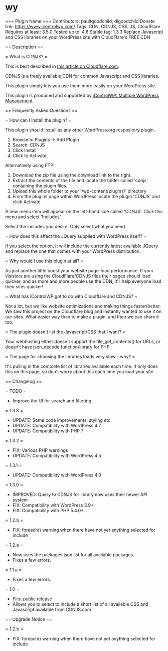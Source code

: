 # wy 
=== Plugin Name ===
Contributors: paultgoodchild, dlgoodchild
Donate link: https://www.icontrolwp.com/
Tags: CDN, CDNJS, CSS, JS, CloudFlare
Requires at least: 3.5.0
Tested up to: 4.8
Stable tag: 1.3.3
Replace Javascript and CSS libraries on your WordPress site with CloudFlare's FREE CDN

== Description ==

= What is CDNJS? =

This is best described in [this article on Cloudflare.com](http://blog.cloudflare.com/cdnjs-the-fastest-javascript-repo-on-the-web).

CDNJS is a freely available CDN for common Javascript and CSS libraries.

This plugin simply lets you use them more easily on your WordPress site.

This plugin is produced and supported by [iControlWP: Multiple WordPress Management](http://icwp.io/6y).


== Frequently Asked Questions ==

= How can I install the plugin? =

This plugin should install as any other WordPress.org respository plugin.

1.	Browse to Plugins -> Add Plugin
1.	Search: CDNJS
1.	Click Install
1.	Click to Activate.

Alternatively using FTP:

1.	Download the zip file using the download link to the right.
1.	Extract the contents of the file and locate the folder called 'cdnjs' containing the plugin files.
1.	Upload this whole folder to your '/wp-content/plugins/' directory
1.	From the plugins page within WordPress locate the plugin 'CDNJS' and click Activate

A new menu item will appear on the left-hand side called 'CDNJS'.  Click this menu and select 'Includes'.

Select the includes you desire.  Only select what you need.

= How does this affect the JQuery supplied with WordPress itself? =

If you select the option, it will include the currently latest available JQuery and replace the one that comes with your WordPress distribution.

= Why would I use this plugin at all? =

As just another little boost your website page-load performance.  If your visistors are using the CloudFlare/CDNJS files
their pages should load quicker, and as more and more people use the CDN, it'll help everyone load their sites quicker!

= What has iControlWP got to do with Cloudflare and CDNJS? =

Not a lot, but we like website optimizations and making things faster/better. We saw this project on the Cloudflare blog
and instantly wanted to use it on our sites.  What easier way than to make a plugin, and then we can share it too.

= The plugin doesn't list the Javascript/CSS that I want? =

Your webhosting either doesn't support the file_get_contents() for URLs, or doesn't have json_decode function/library for PHP.

= The page for choosing the libraries loads very slow - why? =

It's pulling in the complete list of libraries available each time.  It only does this on this page, so don't worry about
this each time you load your site.

== Changelog ==

= TODO =
* Improve the UI for search and filtering.

= 1.3.3 =

* UPDATE:	Some code improvements, styling etc.
* UPDATE:	Compatibility with WordPress 4.7
* UPDATE:	Compatibility with PHP 7

= 1.3.2 =

* FIX:		Various PHP warnings
* UPDATE:	Compatibility with WordPress 4.5

= 1.3.1 =

* UPDATE:	Compatibility with WordPress 4.0

= 1.3.0 =

* IMPROVED: Query to CDNJS for library now uses their newer API system
* FIX: Compatibility with WordPress 3.9+
* FIX: Compatibility with PHP 5.4.0+

= 1.2.b =

* FIX: foreach() warning when there have not yet anything selected for include

= 1.2.a =
* Now uses the packages.json list for all available packages.
* Fixes a few errors.

= 1.1.a =
* Fixes a few errors.

= 1.0 =
* First public release
* Allows you to select to include a short list of all available CSS and Javascript available from CDNJS.com

== Upgrade Notice ==

= 1.2.b =

* FIX: foreach() warning when there have not yet anything selected for include
